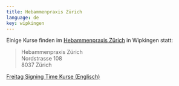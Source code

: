 ```yaml
---
title: Hebammenpraxis Zürich
language: de
key: wipkingen
---
```


Einige Kurse finden im [Hebammenpraxis Zürich](http://www.hebammenpraxis-zuerich.ch/) in Wipkingen statt:

> Hebammenpraxis Zürich<br/>
> Nordstrasse 108<br/>
> 8037 Zürich

<a href="{% link signingtime/index.html %}" role="button" class="btn btn-primary">Freitag Signing Time Kurse (Englisch)</a>